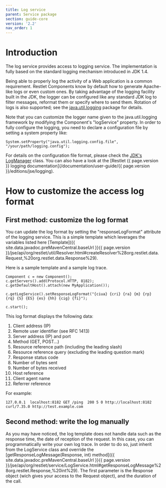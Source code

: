 ```yaml
---
title: Log service
parent: Service package
section: guide-core
version: '2.2'
nav_order: 1
---
```

# Introduction

The log service provides access to logging service. The implementation
is fully based on the standard logging mechanism introduced in JDK 1.4.

Being able to properly log the activity of a Web application is a common
requirement. Restlet Components know by default how to generate
Apache-like logs or even custom ones. By taking advantage of the logging
facility built in the JDK, the logger can be configured like any
standard JDK log to filter messages, reformat them or specify where to
send them. Rotation of logs is also supported; see the
[java.util.logging](http://docs.oracle.com/javase/1.5.0/docs/api/java/util/logging/package-summary.html)
package for details.

Note that you can customize the logger name given to the
java.util.logging framework by modifying the Component's "logService"
property. In order to fully configure the logging, you need to declare a
configuration file by setting a system property like:

<pre class="language-java"><code class="language-java">System.setProperty("java.util.logging.config.file", "/your/path/logging.config"); 
</code></pre>

For details on the configuration file format, please check the [JDK's
LogManager](http://docs.oracle.com/javase/6/docs/api/index.html?java/util/logging/LogManager.html)
class. You can also have a look at the [Restlet {{ page.version }} logging
documentation](/documentation/user-guide/{{ page.version }}/editions/jse/logging).

# How to customize the access log format

## First method: customize the log format

You can update the log format by setting the "responseLogFormat" attribute of the logging service.
This is a simple template which leverages the variables listed here
[Template]({{ site.data.javadoc.preMavenCentral.baseUrl }}{{ page.version }}/jse/api/org/restlet/util/Resolver.html#createResolver%28org.restlet.data.Request,%20org.restlet.data.Response%29).

Here is a sample template and a sample log trace.

<pre class="language-java"><code class="language-java">Component c = new Component();
c.getServers().add(Protocol.HTTP, 8182);
c.getDefaultHost().attach(new MyApplication());

c.getLogService().setResponseLogFormat("{ciua} {cri} {ra} {m} {rp} {rq} {S} {ES} {es} {hh} {cig} {fi}");

c.start();
</code></pre>

This log format displays the following data:

1.  Client address (IP)
2.  Remote user identifier (see RFC 1413)
3.  Server address (IP) and port
4.  Method (GET, POST...)
5.  Resource reference path (including the leading slash)
6.  Resource reference query (excluding the leading question mark)
7.  Response status code
8.  Number of bytes sent
9.  Number of bytes received
10. Host reference
11. Client agent name
12. Referrer reference

For example:

<pre class="language-bash"><code class="language-bash">127.0.0.1  localhost:8182 GET /ping  200 5 0 http://localhost:8182 curl/7.35.0 http://test.example.com
</code></pre>

## Second method: write the log manually

As you may have noticed, the log template does not handle data such as the response time, the date of reception of the request.
In this case, you can programmatically write your own log trace.
In order to do so, just inherit from the LogService class and override the [getResponseLogMessage(Response, int) method]({{ site.data.javadoc.preMavenCentral.baseUrl }}{{ page.version }}/jse/api/org/restlet/service/LogService.html#getResponseLogMessage%28org.restlet.Response,%20int%29).
The first parameter is the Response object (wich gives your access to the Request object), and the duration of the call.
